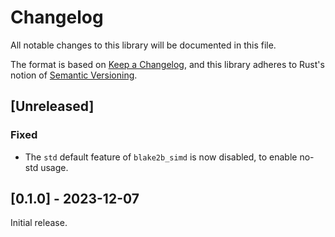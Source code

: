 # Changelog
All notable changes to this library will be documented in this file.

The format is based on [Keep a Changelog](https://keepachangelog.com/en/1.0.0/),
and this library adheres to Rust's notion of
[Semantic Versioning](https://semver.org/spec/v2.0.0.html).

## [Unreleased]
### Fixed
- The `std` default feature of `blake2b_simd` is now disabled, to enable no-std
  usage.

## [0.1.0] - 2023-12-07
Initial release.
